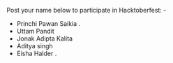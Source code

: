 Post your name below to participate in Hacktoberfest: -


-	Princhi Pawan Saikia .
-	Uttam Pandit
-	Jonak Adipta Kalita
- Aditya singh
- Eisha Halder .
